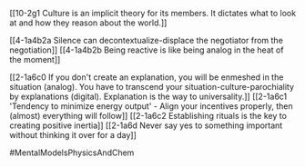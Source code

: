 [[10-2g1 Culture is an implicit theory for its members. It dictates what to look at and how they reason about the world.]]

[[4-1a4b2a Silence can decontextualize-displace the negotiator from the negotiation]]
[[4-1a4b2b Being reactive is like being analog in the heat of the moment]]

[[2-1a6c0 If you don't create an explanation, you will be enmeshed in the situation (analog). You have to transcend your situation-culture-parochiality by explanations (digital). Explanation is the way to universality.]]
[[2-1a6c1 'Tendency to minimize energy output' - Align your incentives properly, then (almost) everything will follow]]
[[2-1a6c2 Establishing rituals is the key to creating positive inertia]]
[[2-1a6d Never say yes to something important without thinking it over for a day]]

#MentalModelsPhysicsAndChem
